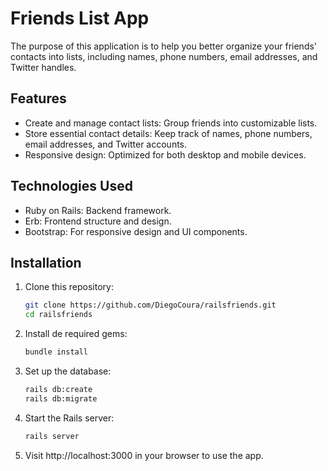 # Friends List App

The purpose of this application is to help you better organize your friends' contacts into lists, including names, phone numbers, email addresses, and Twitter handles.

## Features

- Create and manage contact lists: Group friends into customizable lists.
- Store essential contact details: Keep track of names, phone numbers, email addresses, and Twitter accounts.
- Responsive design: Optimized for both desktop and mobile devices.

## Technologies Used
- Ruby on Rails: Backend framework.
- Erb: Frontend structure and design.
- Bootstrap: For responsive design and UI components.

## Installation

1. Clone this repository:
   ```bash
   git clone https://github.com/DiegoCoura/railsfriends.git
   cd railsfriends 

2. Install de required gems: 
   ```bash
   bundle install

3. Set up the database:
   ```bash
   rails db:create
   rails db:migrate

4. Start the Rails server:
   ```bash
   rails server

5. Visit http://localhost:3000 in your browser to use the app.